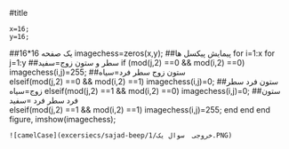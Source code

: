 #title
~~~
x=16;
y=16;
~~~
##یک صفحه 16*16
imagechess=zeros(x,y);
##پیمایش پیکسل ها
for i=1:x
    for j=1:y
    ##سطر و ستون زوج=سفید
        if (mod(j,2) ==0 && mod(i,2) ==0)
            imagechess(i,j)=255;
      ##ستون زوج سطر فرد=سیاه  
        elseif(mod(j,2) ==0 && mod(i,2) ==1)
            imagechess(i,j)=0;
       ##ستون فرد سطر زوج=سیاه
       elseif(mod(j,2) ==1 && mod(i,2) ==0)
            imagechess(i,j)=0;
         ##ستون فرد سطر فرد =سفید  
        elseif(mod(j,2) ==1 && mod(i,2) ==1)
            imagechess(i,j)=255;
        end
    end
end
figure,
imshow(imagechess);
~~~
![camelCase](excersiecs/sajad-beep/1/خروجی  سوال یک.PNG)
